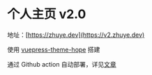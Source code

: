 # 个人主页 v2.0

地址：[https://zhuye.dev](https://v2.zhuye.dev)

使用 [vuepress-theme-hope](https://github.com/vuepress-theme-hope/vuepress-theme-hope) 搭建

通过 Github action 自动部署，详见[文章](https://v2.zhuye.dev/blogs/2021-11-30-auto-deploy-using-github-actions.html)